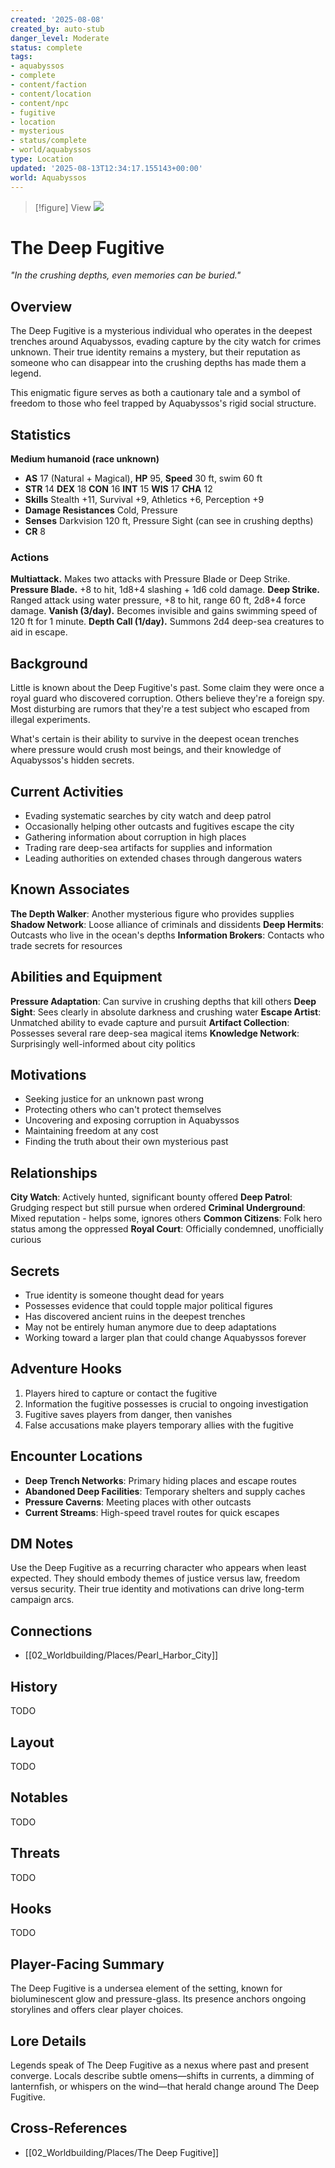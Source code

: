 ```yaml
---
created: '2025-08-08'
created_by: auto-stub
danger_level: Moderate
status: complete
tags:
- aquabyssos
- complete
- content/faction
- content/location
- content/npc
- fugitive
- location
- mysterious
- status/complete
- world/aquabyssos
type: Location
updated: '2025-08-13T12:34:17.155143+00:00'
world: Aquabyssos
---
```




> [!figure] View
![](04_Resources/Assets/Locations/location-city-the-deep-fugitive-the-deep-fugitive.svg)






# The Deep Fugitive

*"In the crushing depths, even memories can be buried."*

## Overview
The Deep Fugitive is a mysterious individual who operates in the deepest trenches around Aquabyssos, evading capture by the city watch for crimes unknown. Their true identity remains a mystery, but their reputation as someone who can disappear into the crushing depths has made them a legend.

This enigmatic figure serves as both a cautionary tale and a symbol of freedom to those who feel trapped by Aquabyssos's rigid social structure.

## Statistics
**Medium humanoid (race unknown)**
- **AS** 17 (Natural + Magical), **HP** 95, **Speed** 30 ft, swim 60 ft
- **STR** 14 **DEX** 18 **CON** 16 **INT** 15 **WIS** 17 **CHA** 12
- **Skills** Stealth +11, Survival +9, Athletics +6, Perception +9
- **Damage Resistances** Cold, Pressure
- **Senses** Darkvision 120 ft, Pressure Sight (can see in crushing depths)
- **CR** 8

### Actions
**Multiattack.** Makes two attacks with Pressure Blade or Deep Strike.
**Pressure Blade.** +8 to hit, 1d8+4 slashing + 1d6 cold damage.
**Deep Strike.** Ranged attack using water pressure, +8 to hit, range 60 ft, 2d8+4 force damage.
**Vanish (3/day).** Becomes invisible and gains swimming speed of 120 ft for 1 minute.
**Depth Call (1/day).** Summons 2d4 deep-sea creatures to aid in escape.

## Background
Little is known about the Deep Fugitive's past. Some claim they were once a royal guard who discovered corruption. Others believe they're a foreign spy. Most disturbing are rumors that they're a test subject who escaped from illegal experiments.

What's certain is their ability to survive in the deepest ocean trenches where pressure would crush most beings, and their knowledge of Aquabyssos's hidden secrets.

## Current Activities
- Evading systematic searches by city watch and deep patrol
- Occasionally helping other outcasts and fugitives escape the city
- Gathering information about corruption in high places
- Trading rare deep-sea artifacts for supplies and information
- Leading authorities on extended chases through dangerous waters

## Known Associates
**The Depth Walker**: Another mysterious figure who provides supplies
**Shadow Network**: Loose alliance of criminals and dissidents
**Deep Hermits**: Outcasts who live in the ocean's depths
**Information Brokers**: Contacts who trade secrets for resources

## Abilities and Equipment
**Pressure Adaptation**: Can survive in crushing depths that kill others
**Deep Sight**: Sees clearly in absolute darkness and crushing water
**Escape Artist**: Unmatched ability to evade capture and pursuit
**Artifact Collection**: Possesses several rare deep-sea magical items
**Knowledge Network**: Surprisingly well-informed about city politics

## Motivations
- Seeking justice for an unknown past wrong
- Protecting others who can't protect themselves
- Uncovering and exposing corruption in Aquabyssos
- Maintaining freedom at any cost
- Finding the truth about their own mysterious past

## Relationships
**City Watch**: Actively hunted, significant bounty offered
**Deep Patrol**: Grudging respect but still pursue when ordered
**Criminal Underground**: Mixed reputation - helps some, ignores others
**Common Citizens**: Folk hero status among the oppressed
**Royal Court**: Officially condemned, unofficially curious

## Secrets
- True identity is someone thought dead for years
- Possesses evidence that could topple major political figures
- Has discovered ancient ruins in the deepest trenches
- May not be entirely human anymore due to deep adaptations
- Working toward a larger plan that could change Aquabyssos forever

## Adventure Hooks
1. Players hired to capture or contact the fugitive
2. Information the fugitive possesses is crucial to ongoing investigation
3. Fugitive saves players from danger, then vanishes
4. False accusations make players temporary allies with the fugitive

## Encounter Locations
- **Deep Trench Networks**: Primary hiding places and escape routes
- **Abandoned Deep Facilities**: Temporary shelters and supply caches
- **Pressure Caverns**: Meeting places with other outcasts
- **Current Streams**: High-speed travel routes for quick escapes

## DM Notes
Use the Deep Fugitive as a recurring character who appears when least expected. They should embody themes of justice versus law, freedom versus security. Their true identity and motivations can drive long-term campaign arcs.


## Connections

- [[02_Worldbuilding/Places/Pearl_Harbor_City]]


## History


TODO


## Layout


TODO


## Notables


TODO


## Threats


TODO


## Hooks


TODO

## Player-Facing Summary

The Deep Fugitive is a undersea element of the setting, known for bioluminescent glow and pressure-glass. Its presence anchors ongoing storylines and offers clear player choices.

## Lore Details

Legends speak of The Deep Fugitive as a nexus where past and present converge. Locals describe subtle omens—shifts in currents, a dimming of lanternfish, or whispers on the wind—that herald change around The Deep Fugitive.

## Cross-References

- [[02_Worldbuilding/Places/The Deep Fugitive]]

<!-- enriched: true -->
